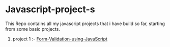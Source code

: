 # Javascript-project-s

This Repo contains all my javascript projects that i have build so far, starting from some basic projects.

1) project 1 :- [Form-Validation-using-JavaScript](https://prathampitty.github.io/Javascript-project-s/Form-Validation-using-JavaScript/ "Form-Validation-using-JavaScript")
